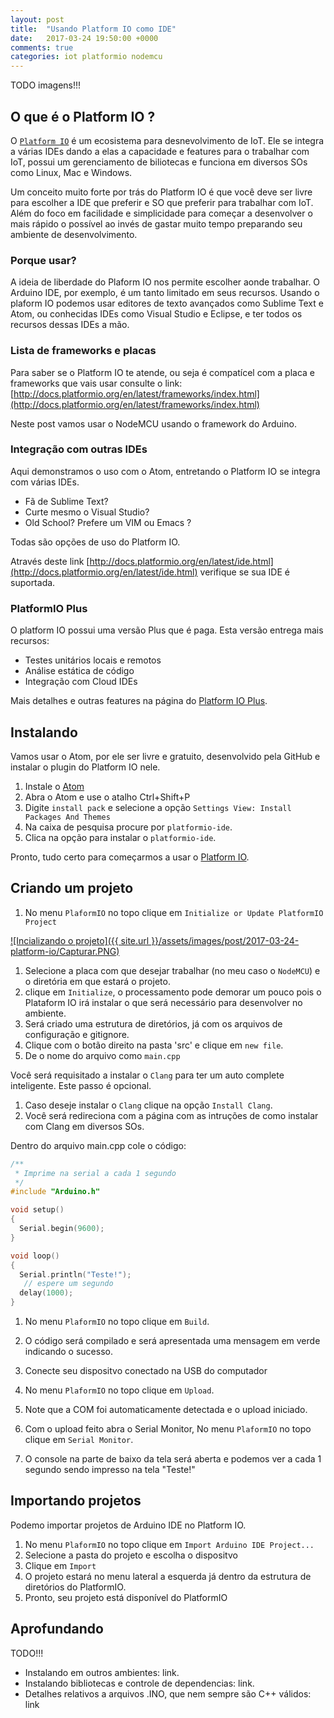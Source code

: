 ```yaml
---
layout: post
title:  "Usando Platform IO como IDE"
date:   2017-03-24 19:50:00 +0000
comments: true
categories: iot platformio nodemcu
---
```


TODO imagens!!!

## [](#oquee) O que é o Platform IO ?

O [`Platform IO`](http://docs.platformio.org/en/latest/what-is-platformio.html) é
um ecosistema para desnevolvimento de IoT. Ele se integra a várias
IDEs dando a elas a capacidade e features para o trabalhar com IoT, possui um
gerenciamento de biliotecas e funciona em diversos SOs como Linux, Mac e Windows.

Um conceito muito forte por trás do Platform IO é que você deve ser livre para
escolher a IDE que preferir e SO que preferir para trabalhar com IoT. Além do
foco em facilidade e simplicidade para começar a desenvolver o mais rápido o
possível ao invés de gastar muito tempo preparando seu ambiente de desenvolvimento.

### [](#porque) Porque usar?

A ideia de liberdade do Plaform IO nos permite escolher aonde trabalhar. O Arduino IDE, por exemplo,
é um tanto limitado em seus recursos. Usando o plaform IO podemos usar editores de texto avançados
como Sublime Text e Atom, ou conhecidas IDEs como Visual Studio e Eclipse, e ter todos os recursos
dessas IDEs a mão.

### [](#placas) Lista de frameworks e placas

Para saber se o Platform IO te atende, ou seja é compatícel com a placa e frameworks
que vais usar consulte o link:
[http://docs.platformio.org/en/latest/frameworks/index.html](http://docs.platformio.org/en/latest/frameworks/index.html)

Neste post vamos usar o NodeMCU usando o framework do Arduino.


### [](#aprofundando) Integração com outras IDEs

Aqui demonstramos o uso com o Atom, entretando o Platform IO se integra com várias IDEs.

* Fã de Sublime Text?
* Curte mesmo o Visual Studio?
* Old School? Prefere um VIM ou Emacs ?

Todas são opções de uso do Platform IO.

Através deste link [http://docs.platformio.org/en/latest/ide.html](http://docs.platformio.org/en/latest/ide.html)
verifique se sua IDE é suportada.

### [](#plus) PlatformIO Plus

O platform IO possui uma versão Plus que é paga. Esta versão entrega mais recursos:

* Testes unitários locais e remotos
* Análise estática de código
* Integração com Cloud IDEs

Mais detalhes e outras features na página do [Platform IO Plus](https://pioplus.com/pricing.html).


## [](#instalando) Instalando

Vamos usar o Atom, por ele ser livre e gratuito, desenvolvido pela GitHub e instalar o
plugin do Platform IO nele.

1. Instale o [Atom](https://atom.io)
1. Abra o Atom e use o atalho Ctrl+Shift+P
1. Digite `install pack` e selecione a opção `Settings View: Install Packages And Themes`
1. Na caixa de pesquisa procure por `platformio-ide`.
1. Clica na opção para instalar o `platformio-ide`.

Pronto, tudo certo para começarmos a usar o [Platform IO](http://platformio.org/get-started/ide?install).

## [](#criando) Criando um projeto

1. No menu `PlaformIO` no topo clique em `Initialize or Update PlatformIO Project`

[![Incializando o projeto]({{ site.url }}/assets/images/post/2017-03-24-platform-io/Capturar.PNG)][capturar_1]

1. Selecione a placa com que desejar trabalhar (no meu caso o `NodeMCU`) e o diretória em que estará o projeto.
1. clique em `Initialize`, o processamento pode demorar um pouco pois o Plataform IO irá instalar o que será necessário para desenvolver no ambiente.
1. Será criado uma estrutura de diretórios, já com os arquivos de configuração e gitignore.
1. Clique com o botão direito na pasta 'src' e clique em `new file`.
1. De o nome do arquivo como `main.cpp`

Você será requisitado a instalar o `Clang` para ter um auto complete inteligente. Este passo é opcional.

1. Caso deseje instalar o `Clang` clique na opção `Install Clang`.
1. Você será redireciona com a página com as intruções de como instalar com Clang em diversos SOs.

Dentro do arquivo main.cpp cole o código:

```cpp
/**
 * Imprime na serial a cada 1 segundo
 */
#include "Arduino.h"

void setup()
{
  Serial.begin(9600);
}

void loop()
{
  Serial.println("Teste!");
   // espere um segundo
  delay(1000);
}
```

1. No menu `PlaformIO` no topo clique em `Build`.
1. O código será compilado e será apresentada uma mensagem em verde indicando o sucesso.
1. Conecte seu dispositvo conectado na USB do computador
1. No menu `PlaformIO` no topo clique em `Upload`.
1. Note que a COM foi automaticamente detectada e o upload iniciado.

1. Com o upload feito abra o Serial Monitor, No menu `PlaformIO` no topo clique em `Serial Monitor`.
1. O console na parte de baixo da tela será aberta e podemos ver a cada 1 segundo sendo impresso na tela "Teste!"

## [](#importando) Importando projetos

Podemo importar projetos de Arduino IDE no Platform IO.

1. No menu `PlaformIO` no topo clique em `Import Arduino IDE Project...`
1. Selecione a pasta do projeto e escolha o dispositvo
1. Clique em `Import`
1. O projeto estará no menu lateral a esquerda já dentro da estrutura de diretórios do PlatformIO.
1. Pronto, seu projeto está disponível do PlatformIO

## [](#aprofundando) Aprofundando
TODO!!!
* Instalando em outros ambientes: link.
* Instalando bibliotecas e controle de dependencias: link.
* Detalhes relativos a arquivos .INO, que nem sempre são C++ válidos: link

[capturar_1]:{{site.url}}/assets/images/post/2017-03-24-platform-io/Capturar.PNG
